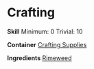 <!-- TITLE: Rimeweed Seeds -->
<!-- SUBTITLE: Tiny cold rimeweed seeds -->

# Crafting
**Skill**
Minimum: 0
Trivial: 10

**Container**
[Crafting Supplies](crafting-supplies)

**Ingredients**
[Rimeweed](rimeweed)